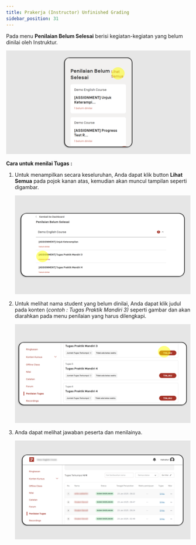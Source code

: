 ```yaml
---
title: Prakerja (Instructor) Unfinished Grading
sidebar_position: 31
---
```

Pada menu **Penilaian Belum Selesai** berisi kegiatan-kegiatan yang belum dinilai oleh Instruktur.

![](/img/unfinish-indo-1.png)

**Cara untuk menilai Tugas :**

1. Untuk menampilkan secara keseluruhan, Anda dapat klik button **Lihat Semua** pada pojok kanan atas, kemudian akan muncul tampilan seperti digambar.

   ![](/img/unfinish-indo-2.png)
2. Untuk melihat nama student yang belum dinilai, Anda dapat klik judul pada konten (*contoh : Tugas Praktik Mandiri 3)* seperti gambar dan akan diarahkan pada menu penilaian yang harus dilengkapi.

   ![](/img/unfinish-indo-3.png)
3. Anda dapat melihat jawaban peserta dan menilainya.

   ![](/img/unfinish-indo-4.png)
